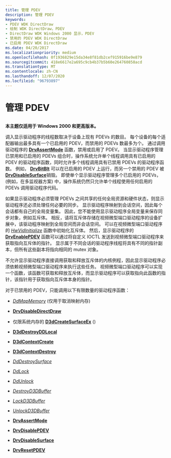 ```yaml
---
title: 管理 PDEV
description: 管理 PDEV
keywords:
- PDEV WDK DirectDraw
- 绘制 WDK DirectDraw，PDEV
- DirectDraw WDK Windows 2000 显示，PDEV
- 禁用的 PDEV WDK DirectDraw
- 已启用 PDEV WDK DirectDraw
ms.date: 04/20/2017
ms.localizationpriority: medium
ms.openlocfilehash: 0f1936829e15da34e8f81db2cef915916be9e879
ms.sourcegitcommit: 418e6617e2a695c9cb4b37b5b60e264760858acd
ms.translationtype: MT
ms.contentlocale: zh-CN
ms.lasthandoff: 12/07/2020
ms.locfileid: "96793897"
---
```

# <a name="managing-pdevs"></a>管理 PDEV


## <span id="ddk_managing_pdevs_gg"></span><span id="DDK_MANAGING_PDEVS_GG"></span>


**本主题仅适用于 Windows 2000 和更高版本。**

调入显示驱动程序的线程数取决于设备上现有 PDEVs 的数目。 每个设备的每个适配器输出最多具有一个已启用的 PDEV，而禁用的 PDEVs 数最多为个。 通过调用驱动程序的 [**DrvAssertMode**](/windows/win32/api/winddi/nf-winddi-drvassertmode) 函数，禁用或启用了 PDEV。 当显示驱动程序管理已禁用和已启用的 PDEVs 组合时，操作系统允许单个线程调用具有已启用的 PDEV 的驱动程序函数，同时允许多个线程调用具有已禁用 PDEVs 的驱动程序函数。 例如， [**DrvBitBlt**](/windows/win32/api/winddi/nf-winddi-drvbitblt) 可以在已启用的 PDEV 上运行，而另一个禁用的 PDEV 被 [**DrvDisableSurface**](/windows/win32/api/winddi/nf-winddi-drvdisablesurface)销毁。 即使单个显示驱动程序管理多个已启用的 PDEVs， (例如，在多监视器方案) 中，操作系统仍然只允许单个线程使用任何启用的 PDEVs 调用驱动程序代码。

如果显示驱动程序必须管理 PDEVs 之间共享的任何全局资源和硬件状态，则显示驱动程序还必须处理任何必要的同步。 显示驱动程序映射到会话空间，因此每个会话都有自己的全局变量集。 因此，您不能使用显示驱动程序全局变量来保存同步对象，例如互斥体。 相反，请将互斥体存储在视频微型端口驱动程序的设备扩展中，该驱动程序映射到全局空间而非会话空间。 可以在视频微型端口驱动程序的 [*HwVidInitialize*](/windows-hardware/drivers/ddi/video/nc-video-pvideo_hw_initialize) 函数中初始化互斥体。 然后，显示驱动程序的 [**DrvEnablePDEV**](/windows/win32/api/winddi/nf-winddi-drvenablepdev) 函数可以通过将自定义 IOCTL 发送到视频微型端口驱动程序来获取指向互斥体的指针。 显示属于不同会话的驱动程序线程将具有不同的指针副本，但所有这些副本将指向相同的 mutex 对象。

不允许显示驱动程序直接调用获取和释放互斥体的内核例程，因此显示驱动程序必须依赖视频微型端口驱动程序来执行这些任务。 视频微型端口驱动程序可以实现一个函数，该函数可获取和释放互斥体，而显示驱动程序可以获取指向此函数的指针，该指针用于获取指向互斥体本身的指针。

对于已禁用的 PDEV，只能调用以下有限数量的驱动程序函数：

-   [*DdMapMemory*](/windows/win32/api/ddrawint/nc-ddrawint-pdd_mapmemory) (仅用于取消映射内存) 

-   [**DrvDisableDirectDraw**](/windows/win32/api/winddi/nf-winddi-drvdisabledirectdraw)

-   仅限系统内存的 [**D3dCreateSurfaceEx**](/windows/win32/api/ddrawint/nc-ddrawint-pdd_createsurfaceex) () 

-   [**D3dDestroyDDLocal**](/windows/win32/api/ddrawint/nc-ddrawint-pdd_destroyddlocal)

-   [**D3dContextCreate**](/windows-hardware/drivers/ddi/d3dhal/nc-d3dhal-lpd3dhal_contextcreatecb)

-   [**D3dContextDestroy**](/windows-hardware/drivers/ddi/d3dhal/nc-d3dhal-lpd3dhal_contextdestroycb)

-   [*DdDestroySurface*](/windows/win32/api/ddrawint/nc-ddrawint-pdd_surfcb_destroysurface)

-   [*DdLock*](/windows/win32/api/ddrawint/nc-ddrawint-pdd_surfcb_lock)

-   [*DdUnlock*](/windows/win32/api/ddrawint/nc-ddrawint-pdd_surfcb_unlock)

-   [*DestroyD3DBuffer*](/previous-versions/windows/hardware/drivers/ff552754(v=vs.85))

-   [*LockD3DBuffer*](/previous-versions/windows/hardware/drivers/ff568216(v=vs.85))

-   [*UnlockD3DBuffer*](/previous-versions/windows/hardware/drivers/ff570106(v=vs.85))

-   [**DrvAssertMode**](/windows/win32/api/winddi/nf-winddi-drvassertmode)

-   [**DrvDisablePDEV**](/windows/win32/api/winddi/nf-winddi-drvdisablepdev)

-   [**DrvDisableSurface**](/windows/win32/api/winddi/nf-winddi-drvdisablesurface)

-   [**DrvResetPDEV**](/windows/win32/api/winddi/nf-winddi-drvresetpdev)

 

